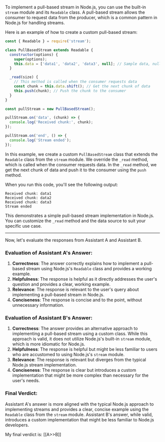 
To implement a pull-based stream in Node.js, you can use the built-in `stream` module and its `Readable` class. A pull-based stream allows the consumer to request data from the producer, which is a common pattern in Node.js for handling streams.

Here is an example of how to create a custom pull-based stream:

```javascript
const { Readable } = require('stream');

class PullBasedStream extends Readable {
  constructor(options) {
    super(options);
    this.data = ['data1', 'data2', 'data3', null]; // Sample data, null indicates the end of the stream
  }

  _read(size) {
    // This method is called when the consumer requests data
    const chunk = this.data.shift(); // Get the next chunk of data
    this.push(chunk); // Push the chunk to the consumer
  }
}

const pullStream = new PullBasedStream();

pullStream.on('data', (chunk) => {
  console.log('Received chunk:', chunk);
});

pullStream.on('end', () => {
  console.log('Stream ended');
});
```

In this example, we create a custom `PullBasedStream` class that extends the `Readable` class from the `stream` module. We override the `_read` method, which is called when the consumer requests data. In the `_read` method, we get the next chunk of data and push it to the consumer using the `push` method.

When you run this code, you'll see the following output:

```
Received chunk: data1
Received chunk: data2
Received chunk: data3
Stream ended
```

This demonstrates a simple pull-based stream implementation in Node.js. You can customize the `_read` method and the data source to suit your specific use case.

---

Now, let's evaluate the responses from Assistant A and Assistant B.

### Evaluation of Assistant A's Answer:
1. **Correctness**: The answer correctly explains how to implement a pull-based stream using Node.js's `Readable` class and provides a working example.
2. **Helpfulness**: The response is helpful as it directly addresses the user's question and provides a clear, working example.
3. **Relevance**: The response is relevant to the user's query about implementing a pull-based stream in Node.js.
4. **Conciseness**: The response is concise and to the point, without unnecessary information.

### Evaluation of Assistant B's Answer:
1. **Correctness**: The answer provides an alternative approach to implementing a pull-based stream using a custom class. While this approach is valid, it does not utilize Node.js's built-in `stream` module, which is more idiomatic for Node.js.
2. **Helpfulness**: The response is helpful but might be less familiar to users who are accustomed to using Node.js's `stream` module.
3. **Relevance**: The response is relevant but diverges from the typical Node.js stream implementation.
4. **Conciseness**: The response is clear but introduces a custom implementation that might be more complex than necessary for the user's needs.

### Final Verdict:
Assistant A's answer is more aligned with the typical Node.js approach to implementing streams and provides a clear, concise example using the `Readable` class from the `stream` module. Assistant B's answer, while valid, introduces a custom implementation that might be less familiar to Node.js developers.

My final verdict is: [[A>>B]]